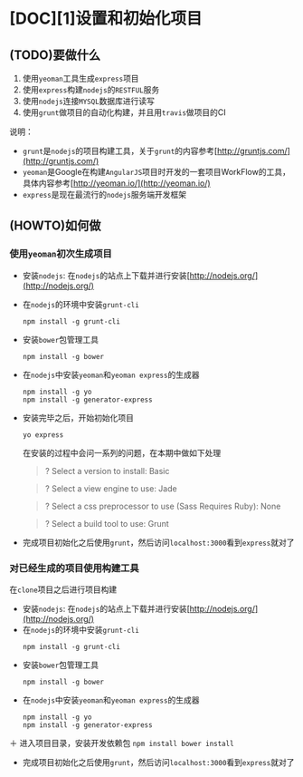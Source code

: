[DOC][1]设置和初始化项目
=======================

## (TODO)要做什么
1. 使用`yeoman`工具生成`express`项目
2. 使用`express`构建`nodejs`的`RESTFUL`服务
3. 使用`nodejs`连接`MYSQL`数据库进行读写
4. 使用`grunt`做项目的自动化构建，并且用`travis`做项目的CI

说明：
+ `grunt`是`nodejs`的项目构建工具，关于`grunt`的内容参考[http://gruntjs.com/](http://gruntjs.com/)
+ `yeoman`是Google在构建`AngularJS`项目时开发的一套项目WorkFlow的工具，具体内容参考[http://yeoman.io/](http://yeoman.io/)
+ `express`是现在最流行的`nodejs`服务端开发框架

## (HOWTO)如何做
### 使用`yeoman`初次生成项目

+ 安装`nodejs`: 在`nodejs`的站点上下载并进行安装[http://nodejs.org/](http://nodejs.org/)
+ 在`nodejs`的环境中安装`grunt-cli`
    ```
    npm install -g grunt-cli
    ```
+ 安装`bower`包管理工具
    ```
    npm install -g bower
    ```
+ 在`nodejs`中安装`yeoman`和`yeoman express`的生成器
    ```
    npm install -g yo
    npm install -g generator-express
    ```
+ 安装完毕之后，开始初始化项目
    ```
    yo express
    ```
    在安装的过程中会问一系列的问题，在本期中做如下处理
    > ? Select a version to install: Basic

    > ? Select a view engine to use: Jade

    > ? Select a css preprocessor to use (Sass Requires Ruby): None

    > ? Select a build tool to use: Grunt
+ 完成项目初始化之后使用`grunt`，然后访问`localhost:3000`看到`express`就对了

### 对已经生成的项目使用构建工具
在`clone`项目之后进行项目构建

+ 安装`nodejs`: 在`nodejs`的站点上下载并进行安装[http://nodejs.org/](http://nodejs.org/)
+ 在`nodejs`的环境中安装`grunt-cli`
    ```
    npm install -g grunt-cli
    ```
+ 安装`bower`包管理工具
    ```
    npm install -g bower
    ```
+ 在`nodejs`中安装`yeoman`和`yeoman express`的生成器
    ```
    npm install -g yo
    npm install -g generator-express
    ```
＋ 进入项目目录，安装开发依赖包
    ```
    npm install
    bower install
    ```
+ 完成项目初始化之后使用`grunt`，然后访问`localhost:3000`看到`express`就对了